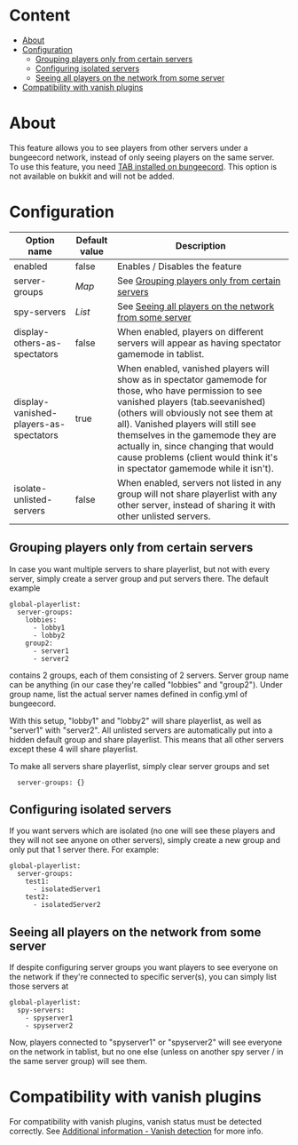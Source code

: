# Content
* [About](#about)
* [Configuration](#configuration)
  * [Grouping players only from certain servers](#grouping-players-only-from-certain-servers)
  * [Configuring isolated servers](#configuring-isolated-servers)
  * [Seeing all players on the network from some server](#seeing-all-players-on-the-network-from-some-server)
* [Compatibility with vanish plugins](#compatibility-with-vanish-plugins)

# About
This feature allows you to see players from other servers under a bungeecord network, instead of only seeing players on the same server.  
To use this feature, you need [TAB installed on bungeecord](https://github.com/NEZNAMY/TAB/wiki/Installation#bungeecord). This option is not available on bukkit and will not be added.

# Configuration
| Option name | Default value | Description |
| ------------- | ------------- | ------------- |
| enabled | false | Enables / Disables the feature |
| server-groups | *Map* | See [Grouping players only from certain servers](#grouping-players-only-from-certain-servers) |
| spy-servers | *List* | See [Seeing all players on the network from some server](#seeing-all-players-on-the-network-from-some-server) |
| display-others-as-spectators | false | When enabled, players on different servers will appear as having spectator gamemode in tablist.
| display-vanished-players-as-spectators | true | When enabled, vanished players will show as in spectator gamemode for those, who have permission to see vanished players (tab.seevanished) (others will obviously not see them at all). Vanished players will still see themselves in the gamemode they are actually in, since changing that would cause problems (client would think it's in spectator gamemode while it isn't). |
| isolate-unlisted-servers | false | When enabled, servers not listed in any group will not share playerlist with any other server, instead of sharing it with other unlisted servers. |

## Grouping players only from certain servers
In case you want multiple servers to share playerlist, but not with every server, simply create a server group and put servers there. The default example
```
global-playerlist:
  server-groups:
    lobbies:
      - lobby1
      - lobby2
    group2:
      - server1
      - server2
```
contains 2 groups, each of them consisting of 2 servers. Server group name can be anything (in our case they're called "lobbies" and "group2"). Under group name, list the actual server names defined in config.yml of bungeecord.

With this setup, "lobby1" and "lobby2" will share playerlist, as well as "server1" with "server2". All unlisted servers are automatically put into a hidden default group and share playerlist. This means that all other servers except these 4 will share playerlist.

To make all servers share playerlist, simply clear server groups and set
```
  server-groups: {}
```

## Configuring isolated servers
If you want servers which are isolated (no one will see these players and they will not see anyone on other servers), simply create a new group and only put that 1 server there. For example:
```
global-playerlist:
  server-groups:
    test1:
      - isolatedServer1
    test2:
      - isolatedServer2
```

## Seeing all players on the network from some server
If despite configuring server groups you want players to see everyone on the network if they're connected to specific server(s), you can simply list those servers at
```
global-playerlist:
  spy-servers:
    - spyserver1
    - spyserver2
```
Now, players connected to "spyserver1" or "spyserver2" will see everyone on the network in tablist, but no one else (unless on another spy server / in the same server group) will see them.

# Compatibility with vanish plugins
For compatibility with vanish plugins, vanish status must be detected correctly. See [Additional information - Vanish detection](https://github.com/NEZNAMY/TAB/wiki/Additional-information#vanish-detection) for more info.